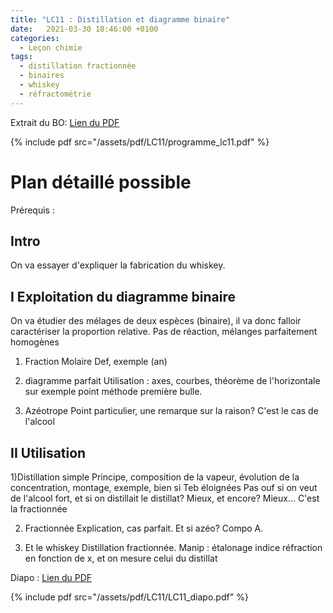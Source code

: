 ```yaml
---
title: "LC11 : Distillation et diagramme binaire"
date:   2021-03-30 18:46:00 +0100
categories:
  - Leçon chimie
tags:
  - distillation fractionnée
  - binaires
  - whiskey
  - réfractométrie
---
```

Extrait du BO:
[Lien du PDF](/assets/pdf/LC11/programme_lc11.pdf)

{% include pdf src="/assets/pdf/LC11/programme_lc11.pdf" %}


# Plan détaillé possible
Prérequis : 
## Intro
On va essayer d'expliquer la fabrication du whiskey.
## I Exploitation du diagramme binaire
On va étudier des mélages de deux espèces (binaire), il va donc falloir caractériser la proportion relative. Pas de réaction, mélanges parfaitement homogènes

1) Fraction Molaire
Def, exemple (an)

2) diagramme parfait
Utilisation : axes, courbes, théorème de l'horizontale sur exemple point méthode première bulle.

3) Azéotrope
Point particulier, une remarque sur la raison? C'est le cas de l'alcool

## II Utilisation
1)Distillation simple
Principe, composition de la vapeur, évolution de la concentration, montage, exemple, bien si Teb éloignées
Pas ouf si on veut de l'alcool fort, et si on distillait le distillat? Mieux, et encore? Mieux... C'est la fractionnée

2) Fractionnée
Explication, cas parfait. Et si azéo? Compo A.

3) Et le whiskey
Distillation fractionnée. Manip : étalonage indice réfraction en fonction de x, et on mesure celui du distillat

Diapo : [Lien du PDF](/assets/pdf/LC11/LC11_diapo.pdf)

{% include pdf src="/assets/pdf/LC11/LC11_diapo.pdf" %}

